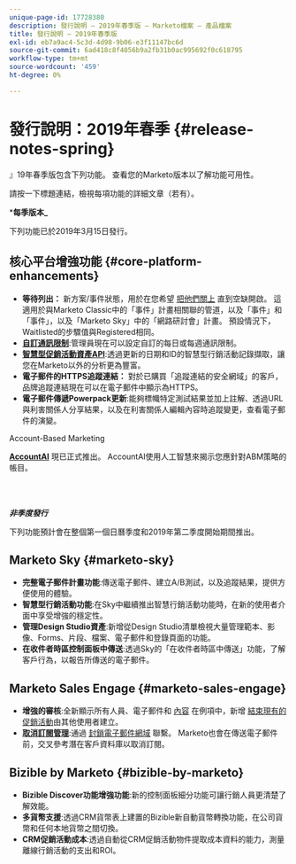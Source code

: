 ```yaml
---
unique-page-id: 17728380
description: 發行說明 — 2019年春季版 — Marketo檔案 — 產品檔案
title: 發行說明 — 2019年春季版
exl-id: eb7a9ac4-5c3d-4d98-9b06-e3f11147bc6d
source-git-commit: 6ad418c8f4056b9a2fb31b0ac995692f0c618795
workflow-type: tm+mt
source-wordcount: '459'
ht-degree: 0%

---
```


# 發行說明：2019年春季 {#release-notes-spring}

』19年春季版包含下列功能。 查看您的Marketo版本以了解功能可用性。

請按一下標題連結，檢視每項功能的詳細文章（若有）。

***每季版本_**

下列功能已於2019年3月15日發行。

## 核心平台增強功能 {#core-platform-enhancements}

* **等待列出：** 新方案/事件狀態，用於在您希望 [把他們關上](/help/marketo/product-docs/core-marketo-concepts/smart-campaigns/program-flow-actions/change-program-status.md) 直到空缺開啟。 這適用於與Marketo Classic中的「事件」計畫相關聯的管道，以及「事件」和「事件」，以及「Marketo Sky」中的「網路研討會」計畫。 預設情況下，Waitlisted的步驟值與Registered相同。
* **[自訂通訊限制](/help/marketo/product-docs/administration/email-setup/enable-communication-limits.md)**:管理員現在可以設定自訂的每日或每週通訊限制。
* **[智慧型促銷活動資產API](https://developers.marketo.com/rest-api/assets/smart-campaigns/)**:透過更新的日期和ID的智慧型行銷活動記錄擷取，讓您在Marketo以外的分析更為豐富。
* **電子郵件的HTTPS追蹤連結：** 對於已購買「追蹤連結的安全網域」的客戶，品牌追蹤連結現在可以在電子郵件中顯示為HTTPS。
* **電子郵件傳遞Powerpack更新**:能夠標幟特定測試結果並加上註解、透過URL與利害關係人分享結果，以及在利害關係人編輯內容時追蹤變更，查看電子郵件的演變。

Account-Based Marketing

**[AccountAI](/help/marketo/product-docs/target-account-management/account-profiling/account-profiling-ranking-and-tuning.md)** 現已正式推出。 AccountAI使用人工智慧來揭示您應針對ABM策略的帳目。

<br> 

**_非季度發行_**

下列功能預計會在整個第一個日曆季度和2019年第二季度開始期間推出。

## Marketo Sky {#marketo-sky}

* **完整電子郵件計畫功能**:傳送電子郵件、建立A/B測試，以及追蹤結果，提供方便使用的體驗。
* **智慧型行銷活動功能**:在Sky中繼續推出智慧行銷活動功能時，在新的使用者介面中享受增強的穩定性。
* **管理Design Studio資產**:新增從Design Studio清單檢視大量管理範本、影像、Forms、片段、檔案、電子郵件和登錄頁面的功能。
* **在收件者時區控制面板中傳送**:透過Sky的「在收件者時區中傳送」功能，了解客戶行為，以報告所傳送的電子郵件。

## Marketo Sales Engage {#marketo-sales-engage}

* **增強的審核**:全新顯示所有人員、電子郵件和 [內容](/help/marketo/product-docs/marketo-sales-connect/templates/view-template-list-as-another-user.md) 在例項中，新增 [結束現有的促銷活動](/help/marketo/product-docs/marketo-sales-connect/campaigns/view-campaigns-list-as-another-user.md)由其他使用者建立。
* **[取消訂閱管理](/help/marketo/product-docs/marketo-sales-connect/email/unsubscribes/marketo-unsubscribe-check.md)**:通過 [封鎖電子郵件網域](/help/marketo/product-docs/marketo-sales-connect/admin/blocked-domains.md) 聯繫。 Marketo也會在傳送電子郵件前，交叉參考潛在客戶資料庫以取消訂閱。

## Bizible by Marketo {#bizible-by-marketo}

* **Bizible Discover功能增強功能**:新的控制面板細分功能可讓行銷人員更清楚了解效能。
* **多貨幣支援**:透過CRM貨幣表上建置的Bizible新自動貨幣轉換功能，在公司貨幣和任何本地貨幣之間切換。
* **CRM促銷活動成本**:透過自動從CRM促銷活動物件提取成本資料的能力，測量離線行銷活動的支出和ROI。
